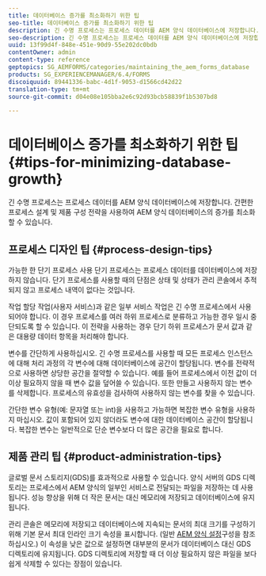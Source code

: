 ```yaml
---
title: 데이터베이스 증가를 최소화하기 위한 팁
seo-title: 데이터베이스 증가를 최소화하기 위한 팁
description: 긴 수명 프로세스는 프로세스 데이터를 AEM 양식 데이터베이스에 저장합니다. 간편한 프로세스 설계 및 제품 구성 전략을 사용하여 AEM 양식 데이터베이스의 증가를 최소화할 수 있습니다.
seo-description: 긴 수명 프로세스는 프로세스 데이터를 AEM 양식 데이터베이스에 저장합니다. 간편한 프로세스 설계 및 제품 구성 전략을 사용하여 AEM 양식 데이터베이스의 증가를 최소화할 수 있습니다.
uuid: 13f99d4f-848e-451e-90d9-55e202dc0bdb
contentOwner: admin
content-type: reference
geptopics: SG_AEMFORMS/categories/maintaining_the_aem_forms_database
products: SG_EXPERIENCEMANAGER/6.4/FORMS
discoiquuid: 89441336-babc-4d1f-9053-d1566cd42d22
translation-type: tm+mt
source-git-commit: d04e08e105bba2e6c92d93bcb58839f1b5307bd8

---
```



# 데이터베이스 증가를 최소화하기 위한 팁 {#tips-for-minimizing-database-growth}

긴 수명 프로세스는 프로세스 데이터를 AEM 양식 데이터베이스에 저장합니다. 간편한 프로세스 설계 및 제품 구성 전략을 사용하여 AEM 양식 데이터베이스의 증가를 최소화할 수 있습니다.

## 프로세스 디자인 팁 {#process-design-tips}

가능한 한 단기 프로세스 사용 단기 프로세스는 프로세스 데이터를 데이터베이스에 저장하지 않습니다. 단기 프로세스를 사용할 때의 단점은 상태 및 상태가 관리 콘솔에서 추적되지 않고 프로세스 내역이 없다는 것입니다.

작업 할당 작업(사용자 서비스)과 같은 일부 서비스 작업은 긴 수명 프로세스에서 사용되어야 합니다. 이 경우 프로세스를 여러 하위 프로세스로 분류하고 가능한 경우 일시 중단되도록 할 수 있습니다. 이 전략을 사용하는 경우 단기 하위 프로세스가 문서 값과 같은 대용량 데이터 항목을 처리해야 합니다.

변수를 간단하게 사용하십시오. 긴 수명 프로세스를 사용할 때 모든 프로세스 인스턴스에 대해 처리 과정의 각 변수에 대해 데이터베이스에 공간이 할당됩니다. 변수를 전략적으로 사용하면 상당한 공간을 절약할 수 있습니다. 예를 들어 프로세스에서 이전 값이 더 이상 필요하지 않을 때 변수 값을 덮어쓸 수 있습니다. 또한 만들고 사용하지 않는 변수를 삭제합니다. 프로세스의 유효성을 검사하여 사용하지 않는 변수를 찾을 수 있습니다.

간단한 변수 유형(예: 문자열 또는 int)을 사용하고 가능하면 복잡한 변수 유형을 사용하지 마십시오. 값이 포함되어 있지 않더라도 변수에 대한 데이터베이스 공간이 할당됩니다. 복잡한 변수는 일반적으로 단순 변수보다 더 많은 공간을 필요로 합니다.

## 제품 관리 팁 {#product-administration-tips}

글로벌 문서 스토리지(GDS)를 효과적으로 사용할 수 있습니다. 양식 서버의 GDS 디렉토리는 프로세스에서 AEM 양식의 일부인 서비스로 전달되는 파일을 저장하는 데 사용됩니다. 성능 향상을 위해 더 작은 문서는 대신 메모리에 저장되고 데이터베이스에 유지됩니다.

관리 콘솔은 메모리에 저장되고 데이터베이스에 지속되는 문서의 최대 크기를 구성하기 위해 기본 문서 최대 인라인 크기 속성을 표시합니다. (일반 [AEM 양식 설정](/help/forms/using/admin-help/configure-general-aem-forms-settings.md#configure-general-aem-forms-settings)구성을 참조하십시오.) 이 속성을 낮은 값으로 설정하면 대부분의 문서가 데이터베이스 대신 GDS 디렉토리에 유지됩니다. GDS 디렉토리에 저장할 때 더 이상 필요하지 않은 파일을 보다 쉽게 삭제할 수 있다는 장점이 있습니다.
